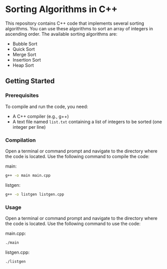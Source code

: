# Sorting Algorithms in C++

This repository contains C++ code that implements several sorting algorithms. You can use these algorithms to sort an array of integers in ascending order. The available sorting algorithms are:

- Bubble Sort
- Quick Sort
- Merge Sort
- Insertion Sort
- Heap Sort

## Getting Started

### Prerequisites

To compile and run the code, you need:

- A C++ compiler (e.g., g++)
- A text file named `list.txt` containing a list of integers to be sorted (one integer per line)

### Compilation

Open a terminal or command prompt and navigate to the directory where the code is located. Use the following command to compile the code:

main:
```bash
g++ -o main main.cpp
```
listgen:
```bash
g++ -o listgen listgen.cpp
```

### Usage

Open a terminal or command prompt and navigate to the directory where the code is located. Use the following command to use the code:

main.cpp:
```bash
./main
```
listgen.cpp:
```bash
./listgen
```
